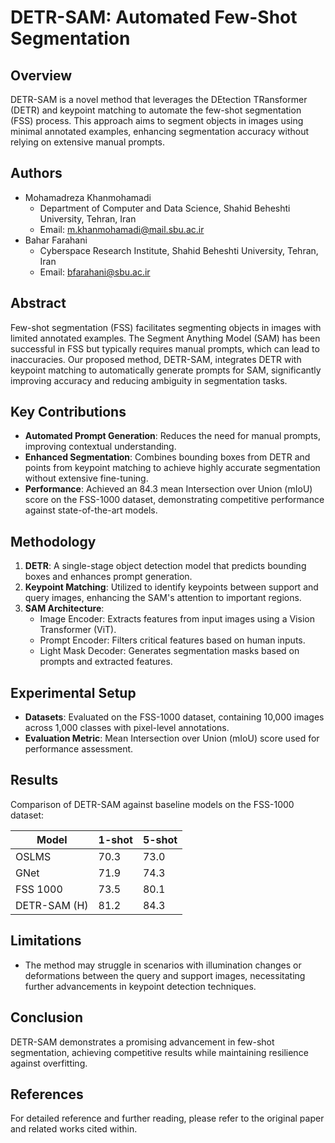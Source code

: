 # DETR-SAM: Automated Few-Shot Segmentation

## Overview
DETR-SAM is a novel method that leverages the DEtection TRansformer (DETR) and keypoint matching to automate the few-shot segmentation (FSS) process. This approach aims to segment objects in images using minimal annotated examples, enhancing segmentation accuracy without relying on extensive manual prompts.

## Authors
- Mohamadreza Khanmohamadi
  - Department of Computer and Data Science, Shahid Beheshti University, Tehran, Iran
  - Email: m.khanmohamadi@mail.sbu.ac.ir
- Bahar Farahani
  - Cyberspace Research Institute, Shahid Beheshti University, Tehran, Iran
  - Email: bfarahani@sbu.ac.ir

## Abstract
Few-shot segmentation (FSS) facilitates segmenting objects in images with limited annotated examples. The Segment Anything Model (SAM) has been successful in FSS but typically requires manual prompts, which can lead to inaccuracies. Our proposed method, DETR-SAM, integrates DETR with keypoint matching to automatically generate prompts for SAM, significantly improving accuracy and reducing ambiguity in segmentation tasks.

## Key Contributions
- **Automated Prompt Generation**: Reduces the need for manual prompts, improving contextual understanding.
- **Enhanced Segmentation**: Combines bounding boxes from DETR and points from keypoint matching to achieve highly accurate segmentation without extensive fine-tuning.
- **Performance**: Achieved an 84.3 mean Intersection over Union (mIoU) score on the FSS-1000 dataset, demonstrating competitive performance against state-of-the-art models.

## Methodology
1. **DETR**: A single-stage object detection model that predicts bounding boxes and enhances prompt generation.
2. **Keypoint Matching**: Utilized to identify keypoints between support and query images, enhancing the SAM's attention to important regions.
3. **SAM Architecture**:
   - Image Encoder: Extracts features from input images using a Vision Transformer (ViT).
   - Prompt Encoder: Filters critical features based on human inputs.
   - Light Mask Decoder: Generates segmentation masks based on prompts and extracted features.

## Experimental Setup
- **Datasets**: Evaluated on the FSS-1000 dataset, containing 10,000 images across 1,000 classes with pixel-level annotations.
- **Evaluation Metric**: Mean Intersection over Union (mIoU) score used for performance assessment.

## Results
Comparison of DETR-SAM against baseline models on the FSS-1000 dataset:

| Model               | 1-shot | 5-shot |
|---------------------|--------|--------|
| OSLMS               | 70.3   | 73.0   |
| GNet                | 71.9   | 74.3   |
| FSS 1000            | 73.5   | 80.1   |
| DETR-SAM (H)       | 81.2   | 84.3   |

## Limitations
- The method may struggle in scenarios with illumination changes or deformations between the query and support images, necessitating further advancements in keypoint detection techniques.

## Conclusion
DETR-SAM demonstrates a promising advancement in few-shot segmentation, achieving competitive results while maintaining resilience against overfitting.

## References
For detailed reference and further reading, please refer to the original paper and related works cited within.
